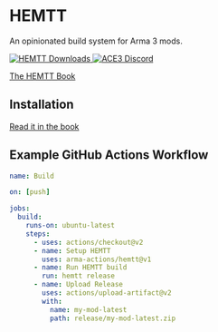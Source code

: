 # HEMTT

An opinionated build system for Arma 3 mods.

<a href="https://github.com/BrettMayson/HEMTT/releases">
      <img src="https://img.shields.io/github/downloads/BrettMayson/HEMTT/total.svg?style=flat-square&label=Downloads" alt="HEMTT Downloads">
  </a>
<a href="https://acemod.org/discord">
    <img src="https://img.shields.io/badge/Discord-Join-darkviolet.svg?style=flat-square" alt="ACE3 Discord">
</a>

[The HEMTT Book](https://brettmayson.github.io/HEMTT)

## Installation

[Read it in the book](https://brettmayson.github.io/HEMTT/installation.html)

## Example GitHub Actions Workflow

```yaml
name: Build

on: [push]

jobs:
  build:
    runs-on: ubuntu-latest
    steps:
      - uses: actions/checkout@v2
      - name: Setup HEMTT
        uses: arma-actions/hemtt@v1  
      - name: Run HEMTT build
        run: hemtt release
      - name: Upload Release
        uses: actions/upload-artifact@v2
        with:
          name: my-mod-latest
          path: release/my-mod-latest.zip
```
